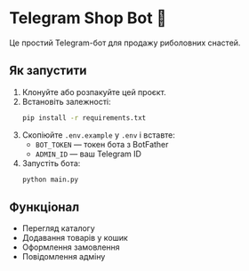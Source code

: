
# Telegram Shop Bot 🎣

Це простий Telegram-бот для продажу риболовних снастей.

## Як запустити

1. Клонуйте або розпакуйте цей проєкт.
2. Встановіть залежності:
   ```bash
   pip install -r requirements.txt
   ```
3. Скопіюйте `.env.example` у `.env` і вставте:
   - `BOT_TOKEN` — токен бота з BotFather
   - `ADMIN_ID` — ваш Telegram ID
4. Запустіть бота:
   ```bash
   python main.py
   ```

## Функціонал
- Перегляд каталогу
- Додавання товарів у кошик
- Оформлення замовлення
- Повідомлення адміну
